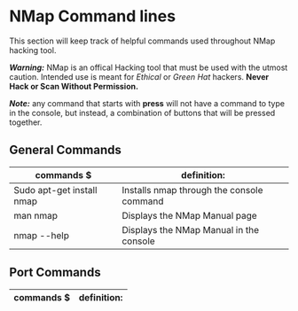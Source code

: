 # NMap Command lines

This section will keep track of helpful commands used throughout NMap hacking tool.

***Warning:*** NMap is an offical Hacking tool that must be used with the utmost caution. Intended use is meant for *Ethical* or *Green Hat* hackers. **Never Hack or Scan Without Permission.**

***Note:*** any command that starts with **press** will not have a command to type in the console, but instead, a combination of buttons that will be pressed together.
 
 ## General Commands

|                commands  $                   |                           definition:                              |
|----------------------------------------------|--------------------------------------------------------------------|
|  Sudo apt-get install nmap                   |    Installs nmap through the console command                       |
|  man nmap                                    |    Displays the NMap Manual page                                   |
|  nmap --help                                 |    Displays the NMap Manual in the console                         |

 ## Port Commands

|                commands  $                   |                           definition:                              |
|----------------------------------------------|--------------------------------------------------------------------|


